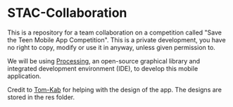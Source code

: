 # STAC-Collaboration
This is a repository for a team collaboration on a competition called "Save the Teen Mobile App Competition".
This is a private development, you have no right to copy, modify or use it in anyway, unless given permission to.

We will be using [Processing](https://processing.org/), an open-source graphical library and integrated development environment (IDE), to develop this mobile application.

Credit to [Tom-Kab](https://github.com/Tom-Kab) for helping with the design of the app. The designs are stored in the res folder.
